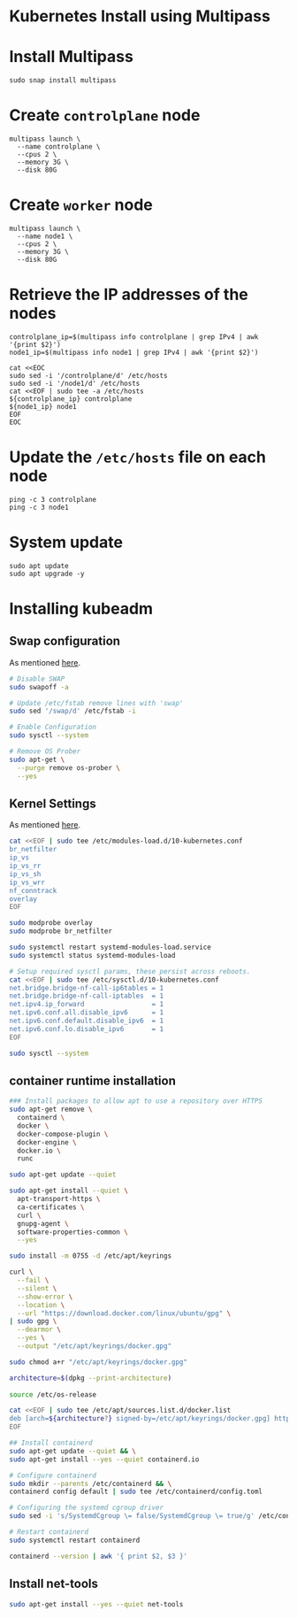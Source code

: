 # Kubernetes Install using Multipass

# Install Multipass

```
sudo snap install multipass
```

# Create `controlplane` node

```
multipass launch \
  --name controlplane \
  --cpus 2 \
  --memory 3G \
  --disk 80G
```

# Create `worker` node

```
multipass launch \
  --name node1 \
  --cpus 2 \
  --memory 3G \
  --disk 80G
```

# Retrieve the IP addresses of the nodes

```
controlplane_ip=$(multipass info controlplane | grep IPv4 | awk '{print $2}')
node1_ip=$(multipass info node1 | grep IPv4 | awk '{print $2}')

cat <<EOC
sudo sed -i '/controlplane/d' /etc/hosts
sudo sed -i '/node1/d' /etc/hosts
cat <<EOF | sudo tee -a /etc/hosts
${controlplane_ip} controlplane
${node1_ip} node1
EOF
EOC
```

# Update the `/etc/hosts` file on each node

```
ping -c 3 controlplane
ping -c 3 node1
```

# System update

```
sudo apt update
sudo apt upgrade -y
```

# Installing kubeadm

## Swap configuration 

As mentioned [here](https://kubernetes.io/docs/setup/production-environment/tools/kubeadm/install-kubeadm/#swap-configuration).

```bash
# Disable SWAP
sudo swapoff -a

# Update /etc/fstab remove lines with 'swap'
sudo sed '/swap/d' /etc/fstab -i

# Enable Configuration
sudo sysctl --system

# Remove OS Prober
sudo apt-get \
  --purge remove os-prober \
  --yes
```

## Kernel Settings

As mentioned [here](https://kubernetes.io/docs/setup/production-environment/container-runtimes/#install-and-configure-prerequisites).

```bash
cat <<EOF | sudo tee /etc/modules-load.d/10-kubernetes.conf
br_netfilter
ip_vs
ip_vs_rr
ip_vs_sh
ip_vs_wrr
nf_conntrack
overlay
EOF

sudo modprobe overlay
sudo modprobe br_netfilter

sudo systemctl restart systemd-modules-load.service
sudo systemctl status systemd-modules-load

# Setup required sysctl params, these persist across reboots.
cat <<EOF | sudo tee /etc/sysctl.d/10-kubernetes.conf
net.bridge.bridge-nf-call-ip6tables = 1
net.bridge.bridge-nf-call-iptables  = 1
net.ipv4.ip_forward                 = 1
net.ipv6.conf.all.disable_ipv6      = 1
net.ipv6.conf.default.disable_ipv6  = 1
net.ipv6.conf.lo.disable_ipv6       = 1
EOF

sudo sysctl --system
```

## container runtime installation

```bash
### Install packages to allow apt to use a repository over HTTPS
sudo apt-get remove \
  containerd \
  docker \
  docker-compose-plugin \
  docker-engine \
  docker.io \
  runc

sudo apt-get update --quiet

sudo apt-get install --quiet \
  apt-transport-https \
  ca-certificates \
  curl \
  gnupg-agent \
  software-properties-common \
  --yes

sudo install -m 0755 -d /etc/apt/keyrings

curl \
  --fail \
  --silent \
  --show-error \
  --location \
  --url "https://download.docker.com/linux/ubuntu/gpg" \
| sudo gpg \
  --dearmor \
  --yes \
  --output "/etc/apt/keyrings/docker.gpg"

sudo chmod a+r "/etc/apt/keyrings/docker.gpg"

architecture=$(dpkg --print-architecture)
  
source /etc/os-release

cat <<EOF | sudo tee /etc/apt/sources.list.d/docker.list
deb [arch=${architecture?} signed-by=/etc/apt/keyrings/docker.gpg] https://download.docker.com/linux/ubuntu ${VERSION_CODENAME?} stable
EOF

## Install containerd
sudo apt-get update --quiet && \
sudo apt-get install --yes --quiet containerd.io

# Configure containerd
sudo mkdir --parents /etc/containerd && \
containerd config default | sudo tee /etc/containerd/config.toml

# Configuring the systemd cgroup driver
sudo sed -i 's/SystemdCgroup \= false/SystemdCgroup \= true/g' /etc/containerd/config.toml

# Restart containerd
sudo systemctl restart containerd

containerd --version | awk '{ print $2, $3 }'
```

## Install net-tools

```bash
sudo apt-get install --yes --quiet net-tools
```
